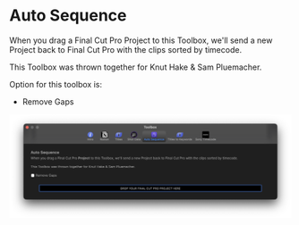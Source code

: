 # Auto Sequence

When you drag a Final Cut Pro Project to this Toolbox, we'll send a new Project back to Final Cut Pro with the clips sorted by timecode.

This Toolbox was thrown together for Knut Hake & Sam Pluemacher.

Option for this toolbox is:
- Remove Gaps

![](../static/toolbox-auto-sequence.png)